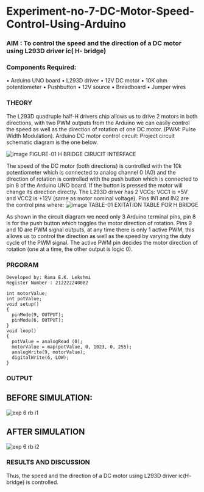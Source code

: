 # Experiment-no-7-DC-Motor-Speed-Control-Using-Arduino
### AIM : To control the speed and the direction of a DC motor using L293D driver ic( H- bridge)

### Components Required:
•	Arduino UNO board
•	L293D driver
•	12V DC motor
•	10K ohm potentiometer
•	Pushbutton
•	12V source
•	Breadboard
•	Jumper wires
### THEORY 
The L293D quadruple half-H drivers chip allows us to drive 2 motors in both directions, with two PWM outputs from the Arduino we can easily control the speed as well as the direction of rotation of one DC motor. (PWM: Pulse Width Modulation).
Arduino DC motor control circuit:
Project circuit schematic diagram is the one below.

![image](https://user-images.githubusercontent.com/36288975/167763051-b230c183-afc5-46f2-ba95-0f95e10dd6c9.png)
FIGURE-01 H BRIDGE CIRUCIT INTERFACE 
 
The speed of the DC motor (both directions) is controlled with the 10k potentiometer which is connected to analog channel 0 (A0) and the direction of rotation is controlled with the push button which is connected to pin 8 of the Arduino UNO board. If the button is pressed the motor will change its direction directly.
The L293D driver has 2 VCCs: VCC1 is +5V and VCC2 is +12V (same as motor nominal voltage). Pins IN1 and IN2 are the control pins where:
![image](https://user-images.githubusercontent.com/36288975/167763120-1421c2c5-8381-49eb-b376-03f6e1113b7a.png)
TABLE-01 EXITATION TABLE FOR H BRIDGE 

As shown in the circuit diagram we need only 3 Arduino terminal pins, pin 8 is for the push button which toggles the motor direction of rotation. Pins 9 and 10 are PWM signal outputs, at any time there is only 1 active PWM, this allows us to control the direction as well as the speed by varying the duty cycle of the PWM signal. The active PWM pin decides the motor direction of rotation (one at a time, the other output is logic 0).

### PRGORAM 
```
Developed by: Rama E.K. Lekshmi
Register Number : 212222240082
```

```
int motorValue;
int potValue;
void setup()
{
  pinMode(9, OUTPUT);
  pinMode(6, OUTPUT);
}
void loop()
{
  potValue = analogRead (0);
  motorValue = map(potValue, 0, 1023, 0, 255);
  analogWrite(9, motorValue);
  digitalWrite(6, LOW);
}
```

### OUTPUT
## BEFORE SIMULATION:
![exp 6 rb i1](https://github.com/Rama-Lekshmi/Experiment-no-7-DC-Motor-Speed-Control-Using-Arduino/assets/118541549/919c01b3-6599-4231-8904-95b1ae6046de)

## AFTER SIMULATION
![exp 6 rb i2](https://github.com/Rama-Lekshmi/Experiment-no-7-DC-Motor-Speed-Control-Using-Arduino/assets/118541549/a76e1136-8bfb-43c3-bc59-8334fd08f757)

### RESULTS AND DISCUSSION 
Thus, the speed and the direction of a DC motor using L293D driver ic(H- bridge) is controlled.
